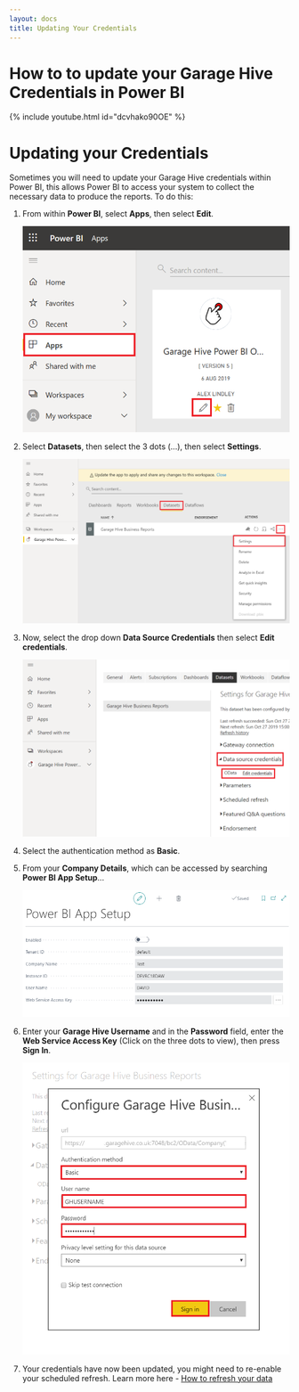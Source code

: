 ```yaml
---
layout: docs
title: Updating Your Credentials
---
```


# How to to update your Garage Hive Credentials in Power BI

{% include youtube.html id="dcvhako90OE" %}

# Updating your Credentials

Sometimes you will need to update your Garage Hive credentials within Power BI, this allows Power BI to access your system to collect the necessary data to produce the reports. To do this:
1. From within **Power BI**, select **Apps**, then select **Edit**. 

   ![](media/powerbi-app-edit.png)

2. Select **Datasets**, then select the 3 dots (...), then select **Settings**.

   ![](media/powerbi-app-settings.png)

3. Now, select the drop down **Data Source Credentials** then select **Edit credentials**.

   ![](media/powerbi-app-credentials.png)

4. Select the authentication method as **Basic**.
5. From your **Company Details**, which can be accessed by searching **Power BI App Setup**...

   ![](media/powerbi-tennant.png)
   
6. Enter your **Garage Hive Username** and in the **Password** field, enter the **Web Service Access Key** (Click on the three dots to view), then press **Sign In**.

   ![](media/powerbi-app-credential-signin.png)

7. Your credentials have now been updated, you might need to re-enable your scheduled refresh. Learn more here - [How to refresh your data](https://docs.garagehive.co.uk/docs/powerbi-refresh-data.html "How to refresh your data")







